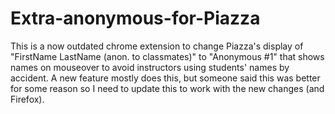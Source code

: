 # Extra-anonymous-for-Piazza

This is a now outdated chrome extension to change Piazza's display of "FirstName LastName (anon. to classmates)" to "Anonymous #1" that shows names on mouseover to avoid instructors using students' names by accident. A new feature mostly does this, but someone said this was better for some reason so I need to update this to work with the new changes (and Firefox).
